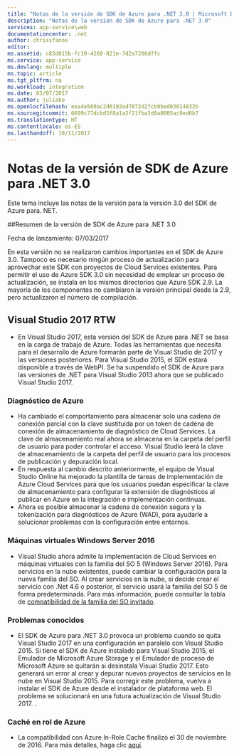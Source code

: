 ```yaml
---
title: "Notas de la versión de SDK de Azure para .NET 3.0 | Microsoft Docs"
description: "Notas de la versión de SDK de Azure para .NET 3.0"
services: app-service\web
documentationcenter: .net
author: chrissfanos
editor: 
ms.assetid: c83d815b-fc19-4260-821e-7d2a7206dffc
ms.service: app-service
ms.devlang: multiple
ms.topic: article
ms.tgt_pltfrm: na
ms.workload: integration
ms.date: 03/07/2017
ms.author: juliako
ms.openlocfilehash: eea4e569ac2d0192ed7872d2fcb9bed03614832b
ms.sourcegitcommit: 6699c77dcbd5f8a1a2f21fba3d0a0005ac9ed6b7
ms.translationtype: HT
ms.contentlocale: es-ES
ms.lasthandoff: 10/11/2017
---
```

# <a name="azure-sdk-for-net-30-release-notes"></a>Notas de la versión de SDK de Azure para .NET 3.0

Este tema incluye las notas de la versión para la versión 3.0 del SDK de Azure para. NET.

##<a name="azure-sdk-for-net-30-release-summary"></a>Resumen de la versión de SDK de Azure para .NET 3.0

Fecha de lanzamiento: 07/03/2017
 
En esta versión no se realizaron cambios importantes en el SDK de Azure 3.0. Tampoco es necesario ningún proceso de actualización para aprovechar este SDK con proyectos de Cloud Services existentes. Para permitir el uso de Azure SDK 3.0 sin necesidad de emplear un proceso de actualización, se instala en los mismos directorios que Azure SDK 2.9. La mayoría de los componentes no cambiaron la versión principal desde la 2.9, pero actualizaron el número de compilación.

## <a name="visual-studio-2017-rtw"></a>Visual Studio 2017 RTW

- En Visual Studio 2017, esta versión del SDK de Azure para .NET se basa en la carga de trabajo de Azure. Todas las herramientas que necesita para el desarrollo de Azure formarán parte de Visual Studio de 2017 y las versiones posteriores. Para Visual Studio 2015, el SDK estará disponible a través de WebPI. Se ha suspendido el SDK de Azure para las versiones de .NET para Visual Studio 2013 ahora que se publicado Visual Studio 2017.

### <a name="azure-diagnostics"></a>Diagnóstico de Azure

- Ha cambiado el comportamiento para almacenar solo una cadena de conexión parcial con la clave sustituida por un token de cadena de conexión de almacenamiento de diagnóstico de Cloud Services. La clave de almacenamiento real ahora se almacena en la carpeta del perfil de usuario para poder controlar el acceso. Visual Studio leerá la clave de almacenamiento de la carpeta del perfil de usuario para los procesos de publicación y depuración local. 
- En respuesta al cambio descrito anteriormente, el equipo de Visual Studio Online ha mejorado la plantilla de tareas de implementación de Azure Cloud Services para que los usuarios puedan especificar la clave de almacenamiento para configurar la extensión de diagnósticos al publicar en Azure en la integración e implementación continuas.
- Ahora es posible almacenar la cadena de conexión segura y la tokenización para diagnósticos de Azure (WAD), para ayudarle a solucionar problemas con la configuración entre entornos.
 
### <a name="windows-server-2016-virtual-machines"></a>Máquinas virtuales Windows Server 2016

- Visual Studio ahora admite la implementación de Cloud Services en máquinas virtuales con la familia del SO 5 (Windows Server 2016). Para servicios en la nube existentes, puede cambiar la configuración para la nueva familia del SO. Al crear servicios en la nube, si decide crear el servicio con .Net 4.6 o posterior, el servicio usará la familia del SO 5 de forma predeterminada.  Para más información, puede consultar la tabla de [compatibilidad de la familia del SO invitado](../cloud-services/cloud-services-guestos-update-matrix.md).

### <a name="known-issues"></a>Problemas conocidos

- El SDK de Azure para .NET 3.0 provoca un problema cuando se quita Visual Studio 2017 en una configuración en paralelo con Visual Studio 2015.  Si tiene el SDK de Azure instalado para Visual Studio 2015, el Emulador de Microsoft Azure Storage y el Emulador de proceso de Microsoft Azure se quitarán si desinstala Visual Studio 2017.  Esto generará un error al crear y depurar nuevos proyectos de servicios en la nube en Visual Studio 2015. Para corregir este problema, vuelva a instalar el SDK de Azure desde el instalador de plataforma web.  El problema se solucionará en una futura actualización de Visual Studio 2017.  .

 
### <a name="azure-in-role-cache"></a>Caché en rol de Azure 

- La compatibilidad con Azure In-Role Cache finalizó el 30 de noviembre de 2016. Para más detalles, haga clic [aquí](https://azure.microsoft.com/blog/azure-managed-cache-and-in-role-cache-services-to-be-retired-on-11-30-2016/).




